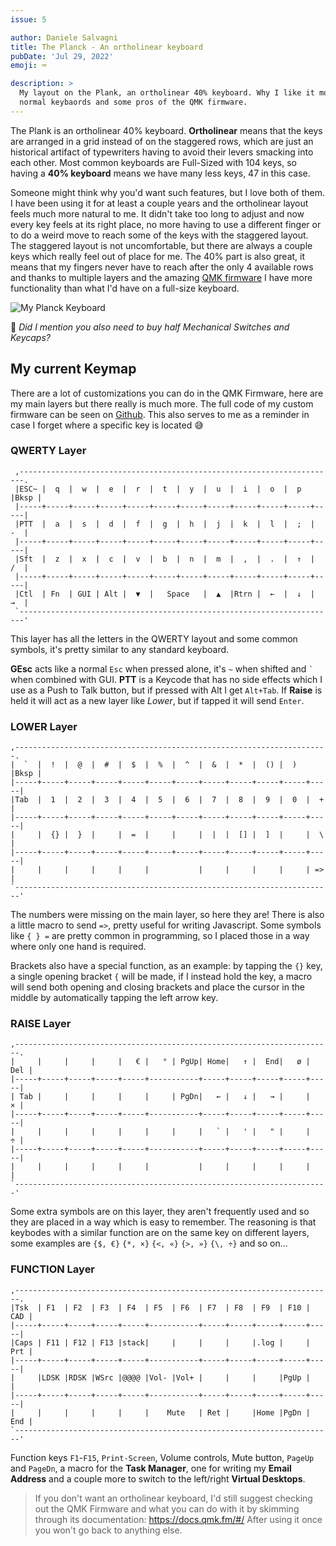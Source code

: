 ```yaml
---
issue: 5

author: Daniele Salvagni
title: The Planck - An ortholinear keyboard
pubDate: 'Jul 29, 2022'
emoji: ⌨️

description: >
  My layout on the Plank, an ortholinear 40% keyboard. Why I like it more than
  normal keybaords and some pros of the QMK firmware.
---
```


The Plank is an ortholinear 40% keyboard. **Ortholinear** means that the keys
are arranged in a grid instead of on the staggered rows, which are just an
historical artifact of typewriters having to avoid their levers smacking into
each other. Most common keyboards are Full-Sized with 104 keys, so having a
**40% keyboard** means we have many less keys, 47 in this case.

Someone might think why you'd want such features, but I love both of them. I
have been using it for at least a couple years and the ortholinear layout feels
much more natural to me. It didn't take too long to adjust and now every key
feels at its right place, no more having to use a different finger or to do a
weird move to reach some of the keys with the staggered layout. The staggered
layout is not uncomfortable, but there are always a couple keys which really
feel out of place for me. The 40% part is also great, it means that my fingers
never have to reach after the only 4 available rows and thanks to multiple
layers and the amazing [QMK firmware](https://qmk.fm/) I have more functionality
than what I'd have on a full-size keyboard.

![My Planck Keyboard](/img/blog/planck/my-planck.png)

💸 _Did I mention you also need to buy half Mechanical Switches and Keycaps?_

## My current Keymap

There are a lot of customizations you can do in the QMK Firmware, here are my
main layers but there really is much more. The full code of my custom firmware
can be seen on
[Github](https://github.com/daniele-salvagni/qmk_firmware/tree/master/keyboards/planck/keymaps/danck).
This also serves to me as a reminder in case I forget where a specific key is
located 😅

### QWERTY Layer

```
 ,-----------------------------------------------------------------------.
 |ESC~ |  q  |  w  |  e  |  r  |  t  |  y  |  u  |  i  |  o  |  p  |Bksp |
 |-----+-----+-----+-----+-----+-----+-----+-----+-----+-----+-----+-----|
 |PTT  |  a  |  s  |  d  |  f  |  g  |  h  |  j  |  k  |  l  |  ;  |  -  |
 |-----+-----+-----+-----+-----+-----+-----+-----+-----+-----+-----+-----|
 |Sft  |  z  |  x  |  c  |  v  |  b  |  n  |  m  |  ,  |  .  |  ↑  |  /  |
 |-----+-----+-----+-----+-----+-----+-----+-----+-----+-----+-----+-----|
 |Ctl  | Fn  | GUI | Alt |  ▼  |   Space   |  ▲  |Rtrn |  ←  |  ↓  |  →  |
 `-----------------------------------------------------------------------'
```

This layer has all the letters in the QWERTY layout and some common symbols,
it's pretty similar to any standard keyboard.

**GEsc** acts like a normal `Esc` when pressed alone, it's `~` when shifted and
`` ` `` when combined with GUI. **PTT** is a Keycode that has no side effects
which I use as a Push to Talk button, but if pressed with Alt I get `Alt+Tab`.
If **Raise** is held it will act as a new layer like _Lower_, but if tapped it
will send `Enter`.

### LOWER Layer

```
,----------------------------------------------------------------------.
|  `  |  !  |  @  |  #  |  $  |  %  |  ^  |  &  |  *  |  () |  )  |Bksp |
|-----+-----+-----+-----+-----+-----+-----+-----+-----+-----+-----+-----|
|Tab  |  1  |  2  |  3  |  4  |  5  |  6  |  7  |  8  |  9  |  0  |  +  |
|-----+-----+-----+-----+-----+-----+-----+-----+-----+-----+-----+-----|
|     |  {} |  }  |     |  =  |     |     |  |  |  [] |  ]  |     |  \  |
|-----+-----+-----+-----+-----+-----+-----+-----+-----+-----+-----+-----|
|     |     |     |     |     |           |     |     |     |     | =>  |
`-----------------------------------------------------------------------'
```

The numbers were missing on the main layer, so here they are! There is also a
little macro to send `=>`, pretty useful for writing Javascript. Some symbols
like `{ } =` are pretty common in programming, so I placed those in a way where
only one hand is required.

Brackets also have a special function, as an example: by tapping the `{}` key, a
single opening bracket `{` will be made, if I instead hold the key, a macro will
send both opening and closing brackets and place the cursor in the middle by
automatically tapping the left arrow key.

### RAISE Layer

```
,-----------------------------------------------------------------------.
|     |     |     |     |   € |   ° | PgUp| Home|   ↑ |  End|   ø | Del |
|-----+-----+-----+-----+-----+-----------+-----+-----+-----+-----+-----|
| Tab |     |     |     |     |     | PgDn|   ← |   ↓ |   → |     |   × |
|-----+-----+-----+-----+-----+-----------+-----+-----+-----+-----+-----|
|     |     |     |     |     |     |     |   ` |   ' |   " |     |   ÷ |
|-----+-----+-----+-----+-----+-----------+-----+-----+-----+-----+-----|
|     |     |     |     |     |           |     |     |     |     |     |
`----------------------------------------------------------------------'
```

Some extra symbols are on this layer, they aren't frequently used and so they
are placed in a way which is easy to remember. The reasoning is that keybodes
with a similar function are on the same key on different layers, some examples
are `{$, €}` `{*, ×}` `{<, «}` `{>, »}` `{\, ÷}` and so on...

### FUNCTION Layer

```
,-----------------------------------------------------------------------.
|Tsk  | F1  | F2  | F3  | F4  | F5  | F6  | F7  | F8  | F9  | F10 | CAD |
|-----+-----+-----+-----+-----+-----------+-----+-----+-----+-----+-----|
|Caps | F11 | F12 | F13 |stack|     |     |     |     |.log |     | Prt |
|-----+-----+-----+-----+-----+-----------+-----+-----+-----+-----+-----|
|     |LDSK |RDSK |WSrc |@@@@ |Vol- |Vol+ |     |     |     |PgUp |     |
|-----+-----+-----+-----+-----+-----------+-----+-----+-----+-----+-----|
|     |     |     |     |     |    Mute   | Ret |     |Home |PgDn | End |
`-----------------------------------------------------------------------'
```

Function keys `F1`-`F15`, `Print-Screen`, Volume controls, Mute button, `PageUp`
and `PageDn`, a macro for the **Task Manager**, one for writing my **Email
Address** and a couple more to switch to the left/right **Virtual Desktops**.

> If you don't want an ortholinear keyboard, I'd still suggest checking out the
> QMK Firmware and what you can do with it by skimming through its
> documentation: https://docs.qmk.fm/#/ After using it once you won't go back to
> anything else.
